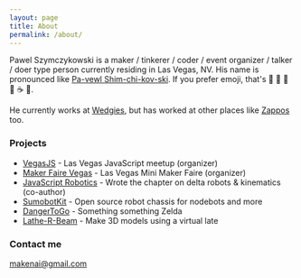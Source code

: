 ```yaml
---
layout: page
title: About
permalink: /about/
---
```


Pawel Szymczykowski is a maker / tinkerer / coder / event organizer / talker / doer type person currently residing in Las Vegas, NV. His name is pronounced like [Pa-vewl Shim-chi-kov-ski](https://www.youtube.com/watch?v=WVZfC6PmXcI). If you prefer emoji, that's :paw_prints: :bell: :fried_shrimp: :hatching_chick: :coffee: :ski:.

He currently works at [Wedgies](http://wedgies.com), but has worked at other places like [Zappos](http://www.zappos.com) too.

### Projects

- [VegasJS](http://javascript.vegas) - Las Vegas JavaScript meetup (organizer)
- [Maker Faire Vegas](http://makerfairevegas.com) - Las Vegas Mini Maker Faire (organizer)
- [JavaScript Robotics](http://www.amazon.com/Make-JavaScript-Johnny-Five-Raspberry-BeagleBone/dp/1457186950) - Wrote the chapter on delta robots & kinematics (co-author)
- [SumobotKit](http://sumobotkit.com) - Open source robot chassis for nodebots and more
- [DangerToGo](http://dangertogo.com) - Something something Zelda
- [Lathe-R-Beam](http://makenai.github.io/Lathe-R-Beam) - Make 3D models using a virtual late


### Contact me

[makenai@gmail.com](mailto:makenai@gmail.com)